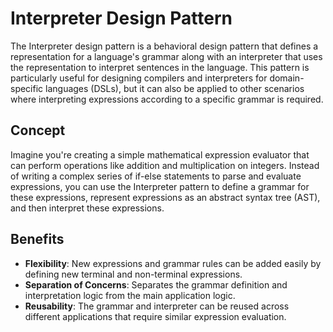 # Interpreter Design Pattern

The Interpreter design pattern is a behavioral design pattern that defines a representation for a language's grammar along with an interpreter that uses the representation to interpret sentences in the language. This pattern is particularly useful for designing compilers and interpreters for domain-specific languages (DSLs), but it can also be applied to other scenarios where interpreting expressions according to a specific grammar is required.

## Concept

Imagine you're creating a simple mathematical expression evaluator that can perform operations like addition and multiplication on integers. Instead of writing a complex series of if-else statements to parse and evaluate expressions, you can use the Interpreter pattern to define a grammar for these expressions, represent expressions as an abstract syntax tree (AST), and then interpret these expressions.

## Benefits

- **Flexibility**: New expressions and grammar rules can be added easily by defining new terminal and non-terminal expressions.
- **Separation of Concerns**: Separates the grammar definition and interpretation logic from the main application logic.
- **Reusability**: The grammar and interpreter can be reused across different applications that require similar expression evaluation.
